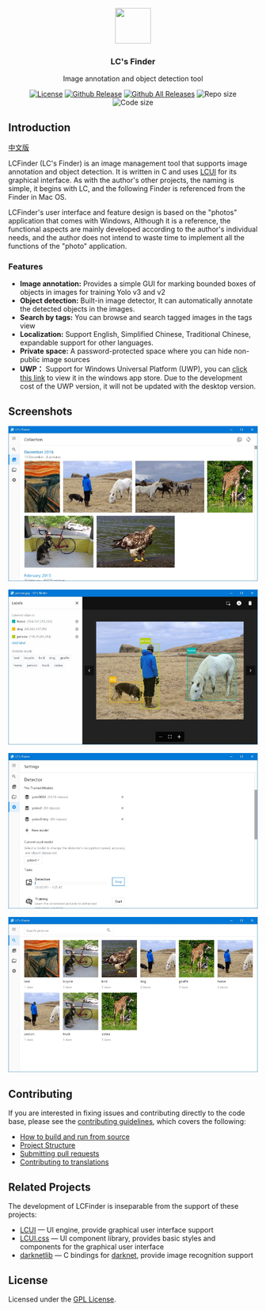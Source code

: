 <p align="center">
  <a href="http://lcfinder.lc-soft.io/">
    <img src="https://lcfinder.lc-soft.io/static/images/logo-lcfinder.png" alt="" width=72 height=72>
  </a>
  <h3 align="center">LC's Finder</h3>
  <p align="center">
    Image annotation and object detection tool
  </p>
  <p align="center">
    <a href="https://opensource.org/licenses/GPL-2.0"><img src="https://img.shields.io/github/license/lc-soft/LC-Finder.svg" alt="License"></a>
    <a href="https://github.com/lc-soft/LCUI/releases"><img src="https://img.shields.io/github/release/lc-soft/LC-Finder/all.svg" alt="Github Release"></a>
    <a href="https://github.com/lc-soft/LCUI/releases"><img src="https://img.shields.io/github/downloads/lc-soft/LC-Finder/total.svg" alt="Github All Releases"></a>
    <img src="https://img.shields.io/github/repo-size/lc-soft/LC-Finder.svg" alt="Repo size">
    <img src="https://img.shields.io/github/languages/code-size/lc-soft/LC-Finder.svg" alt="Code size">
  </p>
</p>

## Introduction

[中文版](README.zh-cn.md)

LCFinder (LC's Finder) is an image management tool that supports image annotation and object detection. It is written in C and uses [LCUI](https://github.com/lc-soft/LCUI) for its graphical interface. As with the author's other projects, the naming is simple, it begins with LC, and the following Finder is referenced from the Finder in Mac OS.

LCFinder's user interface and feature design is based on the "photos" application that comes with Windows, Although it is a reference, the functional aspects are mainly developed according to the author's individual needs, and the author does not intend to waste time to implement all the functions of the "photo" application.

### Features

- **Image annotation:** Provides a simple GUI for marking bounded boxes of objects in images for training Yolo v3 and v2
- **Object detection:** Built-in image detector, It can automatically annotate the detected objects in the images.
- **Search by tags:** You can browse and search tagged images in the tags view
- **Localization:** Support English, Simplified Chinese, Traditional Chinese, expandable support for other languages.
- **Private space:** A password-protected space where you can hide non-public image sources
- **UWP：** Support for Windows Universal Platform (UWP), you can [click this link](https://www.microsoft.com/store/apps/9NBLGGH401X5) to view it in the windows app store. Due to the development cost of the UWP version, it will not be updated with the desktop version.

## Screenshots

[![screenshot 1](screenshots/1.jpg "LCFinder")](screenshots/1.jpg)

[![screenshot 1](screenshots/2.jpg "LCFinder")](screenshots/2.jpg)

[![screenshot 1](screenshots/3.jpg "LCFinder")](screenshots/3.jpg)

[![screenshot 1](screenshots/4.jpg "LCFinder")](screenshots/4.jpg)

## Contributing

If you are interested in fixing issues and contributing directly to the code base, please see the [contributing guidelines](CONTRIBUTING.md), which covers the following:

- [How to build and run from source](CONTRIBUTING.md#build-and-run)
- [Project Structure](CONTRIBUTING.md#project-structure)
- [Submitting pull requests](CONTRIBUTING.md#pull-requests)
- [Contributing to translations](CONTRIBUTING.md#translations)

## Related Projects

The development of LCFinder is inseparable from the support of these projects:

- [LCUI](https://github.com/lc-soft/LCUI) — UI engine, provide graphical user interface support
- [LCUI.css](https://github.com/lc-ui/lcui.css) — UI component library, provides basic styles and components for the graphical user interface
- [darknetlib](https://github.com/lc-soft/darknetlib) — C bindings for [darknet](http://pjreddie.com/darknet/), provide image recognition support


## License

Licensed under the  [GPL License](https://opensource.org/licenses/GPL-2.0).
